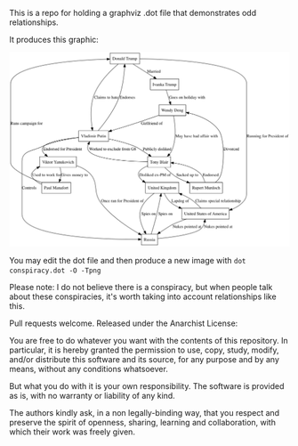 This is a repo for holding a graphviz .dot file that demonstrates odd relationships.

It produces this graphic:

![A graph](conspiracy.dot.png)

You may edit the dot file and then produce a new image with `dot conspiracy.dot -O -Tpng`

Please note: I do not believe there is a conspiracy, but when people talk about these conspiracies, it's worth taking into account relationships like this.

Pull requests welcome. Released under the Anarchist License:

You are free to do whatever you want with the contents of this repository. In particular, it is hereby granted the permission to use, copy, study, modify, and/or distribute this software and its source, for any purpose and by any means, without any conditions whatsoever.

But what you do with it is your own responsibility. The software is provided as is, with no warranty or liability of any kind.

The authors kindly ask, in a non legally-binding way, that you respect and preserve the spirit of openness, sharing, learning and collaboration, with which their work was freely given.
